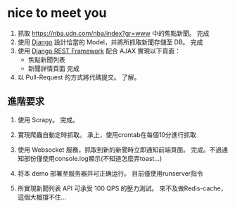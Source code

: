 # nice to meet you
1. 抓取 https://nba.udn.com/nba/index?gr=www 中的焦點新聞。
完成
2. 使用 [Django](https://www.djangoproject.com/) 設計恰當的 Model，并將所抓取新聞存儲至 DB。
完成
3. 使用 [Django REST Framework](http://www.django-rest-framework.org/) 配合 AJAX 實現以下頁面：
	 * 焦點新聞列表
	 * 新聞詳情頁面
完成
4. 以 Pull-Request 的方式將代碼提交。
了解。
	
## 進階要求
1. 使用 Scrapy。
完成。

2. 實現爬蟲自動定時抓取。
承上，使用crontab在每個10分進行抓取

3. 使用 Websocket 服務，抓取到新的新聞時立即通知前端頁面。
完成。不過通知部份僅使用console.log顯示(不知道怎麼弄toast...)

4. 将本 demo 部署至服务器并可正确运行。
目前僅使用runserver指令

5. 所實現新聞列表 API 可承受 100 QPS 的壓力測試。
來不及做Redis-cache，這個大概撐不住...
